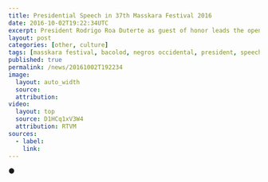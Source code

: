 ```yaml
---
title: Presidential Speech in 37th Masskara Festival 2016
date: 2016-10-02T19:22:34UTC
excerpt: President Rodrigo Roa Duterte as guest of honor leads the opening of the 37th Annual Masskara Festival at the Bacolod City Public Plaza in Negros Occidental on October 2, 2016.
layout: post
categories: [other, culture]
tags: [masskara festival, bacolod, negros occidental, president, speech]
published: true
permalink: /news/20161002T192234
image:
  layout: auto_width
  source: 
  attribution: 
video:
  layout: top
  source: D1HCq1xV3W4
  attribution: RTVM
sources:
  - label:
    link:
---
```


&#x25cf;
